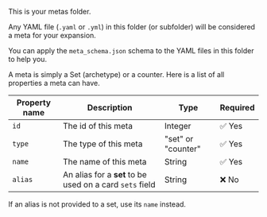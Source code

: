 This is your metas folder.

Any YAML file (`.yaml` or `.yml`) in this folder (or subfolder) will be considered a meta for your expansion.

You can apply the `meta_schema.json` schema to the YAML files in this folder to help you.

A meta is simply a Set (archetype) or a counter. Here is a list of all properties a meta can have.

| Property name | Description                                              | Type               | Required |
| ------------- | -------------------------------------------------------- | ------------------ | -------- |
| `id`          | The id of this meta                                      | Integer            | ✅ Yes    |
| `type`        | The type of this meta                                    | "set" or "counter" | ✅ Yes    |
| `name`        | The name of this meta                                    | String             | ✅ Yes    |
| `alias`       | An alias for a **set** to be used on a card `sets` field | String             | ❌ No     |

If an alias is not provided to a set, use its `name` instead.
